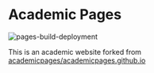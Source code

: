 # Academic Pages

![pages-build-deployment](https://github.com/academicpages/academicpages.github.io/actions/workflows/pages/pages-build-deployment/badge.svg)

This is an academic website forked from [academicpages/academicpages.github.io](https://github.com/academicpages/academicpages.github.io)
